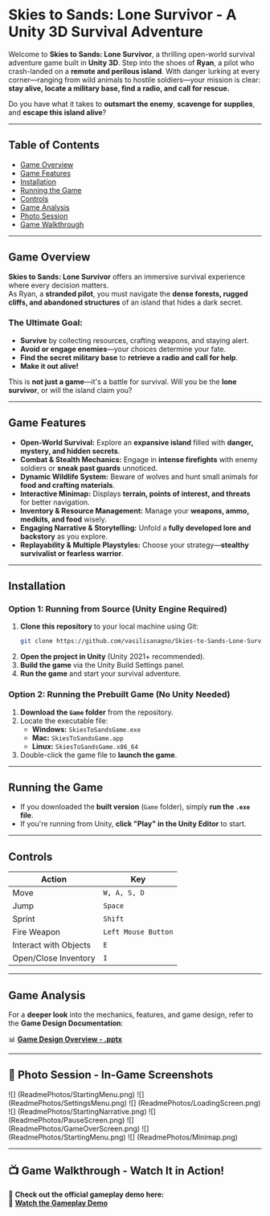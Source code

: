# Skies to Sands: Lone Survivor - A Unity 3D Survival Adventure

Welcome to **Skies to Sands: Lone Survivor**, a thrilling open-world survival adventure game built in **Unity 3D**. Step into the shoes of **Ryan**, a pilot who crash-landed on a **remote and perilous island**. With danger lurking at every corner—ranging from wild animals to hostile soldiers—your mission is clear: **stay alive, locate a military base, find a radio, and call for rescue.**

Do you have what it takes to **outsmart the enemy**, **scavenge for supplies**, and **escape this island alive**?

---

## Table of Contents
- [Game Overview](#game-overview)  
- [Game Features](#game-features)  
- [Installation](#installation)  
- [Running the Game](#running-the-game)  
- [Controls](#controls)  
- [Game Analysis](#game-analysis)  
- [Photo Session](#photo-session)  
- [Game Walkthrough](#game-walkthrough)  

---

## Game Overview  

**Skies to Sands: Lone Survivor** offers an immersive survival experience where every decision matters.  
As Ryan, a **stranded pilot**, you must navigate the **dense forests, rugged cliffs, and abandoned structures** of an island that hides a dark secret.

### **The Ultimate Goal:**  
- **Survive** by collecting resources, crafting weapons, and staying alert.  
- **Avoid or engage enemies**—your choices determine your fate.  
- **Find the secret military base** to **retrieve a radio and call for help**.  
- **Make it out alive!**  

This is **not just a game**—it's a battle for survival. Will you be the **lone survivor**, or will the island claim you?  

---

## Game Features  

- **Open-World Survival:** Explore an **expansive island** filled with **danger, mystery, and hidden secrets**.  
- **Combat & Stealth Mechanics:** Engage in **intense firefights** with enemy soldiers or **sneak past guards** unnoticed.  
- **Dynamic Wildlife System:** Beware of wolves and hunt small animals for **food and crafting materials**.  
- **Interactive Minimap:** Displays **terrain, points of interest, and threats** for better navigation.  
- **Inventory & Resource Management:** Manage your **weapons, ammo, medkits, and food** wisely.  
- **Engaging Narrative & Storytelling:** Unfold a **fully developed lore and backstory** as you explore.  
- **Replayability & Multiple Playstyles:** Choose your strategy—**stealthy survivalist or fearless warrior**.  

---

## Installation  

### **Option 1: Running from Source (Unity Engine Required)**  
1. **Clone this repository** to your local machine using Git:  
   ```bash
   git clone https://github.com/vasilisanagno/Skies-to-Sands-Lone-Survivor-Game-Unity-3D.git
   ```  
2. **Open the project in Unity** (Unity 2021+ recommended).  
3. **Build the game** via the Unity Build Settings panel.  
4. **Run the game** and start your survival adventure.  

### **Option 2: Running the Prebuilt Game (No Unity Needed)**  
1. **Download the `Game` folder** from the repository.  
2. Locate the executable file:  
   - **Windows:** `SkiesToSandsGame.exe`  
   - **Mac:** `SkiesToSandsGame.app`  
   - **Linux:** `SkiesToSandsGame.x86_64`  
3. Double-click the game file to **launch the game**.  

---

## Running the Game  
- If you downloaded the **built version** (`Game` folder), simply **run the `.exe` file**.  
- If you're running from Unity, **click "Play" in the Unity Editor** to start.  

---

## Controls  

| Action                 | Key |
|------------------------|-----|
| Move                  | `W, A, S, D` |
| Jump                  | `Space` |
| Sprint                | `Shift` |
| Fire Weapon           | `Left Mouse Button` |
| Interact with Objects | `E` |
| Open/Close Inventory  | `I` |

---

## Game Analysis  

For a **deeper look** into the mechanics, features, and game design, refer to the **Game Design Documentation**:  

📊 **[Game Design Overview - .pptx](Final%20Presentation.pptx)**  

---

## 📸 Photo Session - In-Game Screenshots  

![] (ReadmePhotos/StartingMenu.png)
![] (ReadmePhotos/SettingsMenu.png)
![] (ReadmePhotos/LoadingScreen.png)
![] (ReadmePhotos/StartingNarrative.png)
![] (ReadmePhotos/PauseScreen.png)
![] (ReadmePhotos/GameOverScreen.png)
![] (ReadmePhotos/StartingMenu.png)
![] (ReadmePhotos/Minimap.png)

---

## 📺 Game Walkthrough - Watch It in Action!  
🎥 **Check out the official gameplay demo here:**  
📌 [**Watch the Gameplay Demo**](https://www.youtube.com/embed/EUUESBDZUpU)  

